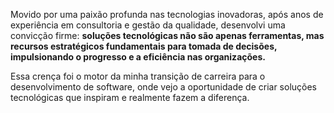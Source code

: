 Movido por uma paixão profunda nas tecnologias inovadoras, após anos de experiência em consultoria e gestão da qualidade, desenvolvi uma convicção firme: **soluções tecnológicas não são apenas ferramentas, mas recursos estratégicos fundamentais para tomada de decisões, impulsionando o progresso e a eficiência nas organizações.**

Essa crença foi o motor da minha transição de carreira para o desenvolvimento de software, onde vejo a oportunidade de criar soluções tecnológicas que inspiram e realmente fazem a diferença. 





<!-- Estou entusiasmado em explorar áreas como automação, telemetria e IoT, e em usar indicadores para otimizar processos e garantir eficiência.

Busco oportunidades onde eu possa crescer, aprender e contribuir com soluções tecnológicas criativas e impactantes.

Se você procura alguém com uma visão inovadora e um entusiasmo genuíno por tecnologia, adoraria conversar com você!






**DioclecianoGO/DioclecianoGO** is a ✨ _special_ ✨ repository because its `README.md` (this file) appears on your GitHub profile.

Here are some ideas to get you started:

- 🔭 I’m currently working on ...
- 🌱 I’m currently learning ...
- 👯 I’m looking to collaborate on ...
- 🤔 I’m looking for help with ...
- 💬 Ask me about ...
- 📫 How to reach me: ...
- 😄 Pronouns: ...
- ⚡ Fun fact: ...
-->
